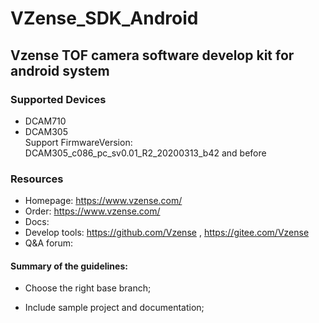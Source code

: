 # VZense_SDK_Android

## Vzense TOF camera software develop kit for android system

### Supported Devices

- DCAM710
- DCAM305
</br>Support FirmwareVersion: DCAM305_c086_pc_sv0.01_R2_20200313_b42 and before

### Resources

- Homepage: https://www.vzense.com/
- Order: https://www.vzense.com/
- Docs:
- Develop tools: https://github.com/Vzense , https://gitee.com/Vzense
- Q&A forum: 

#### Summary of the guidelines:

- Choose the right base branch;

- Include sample project and documentation;
